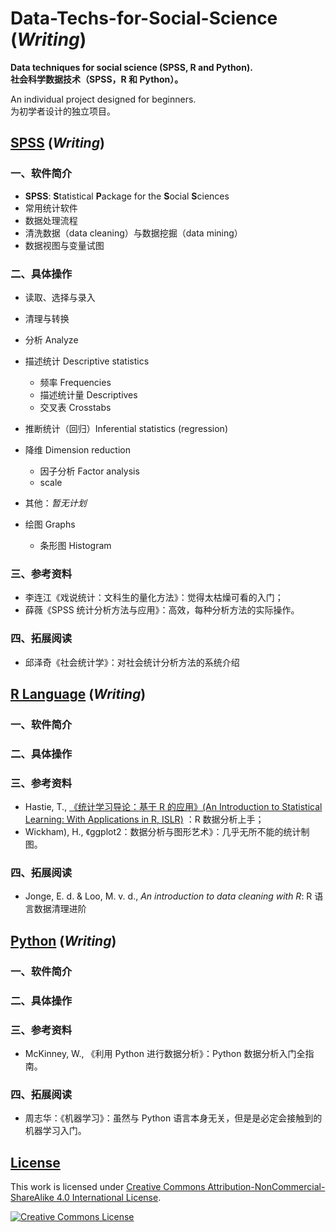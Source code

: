 # Data-Techs-for-Social-Science (_Writing_)

**Data techniques for social science (SPSS, R and Python).**  
**社会科学数据技术（SPSS，R 和 Python）。**

An individual project designed for beginners.  
为初学者设计的独立项目。

## [SPSS](https://github.com/reycn/Data-Techs-for-Social-Science/blob/master/markdwon/SPSS.md) (_Writing_)

### 一、软件简介

- **SPSS**: **S**tatistical **P**ackage for the **S**ocial **S**ciences
- 常用统计软件
- 数据处理流程
- 清洗数据（data cleaning）与数据挖掘（data mining）
- 数据视图与变量试图

### 二、具体操作

- 读取、选择与录入

- 清理与转换

- 分析 Analyze

- 描述统计 Descriptive statistics
  - 频率 Frequencies
  - 描述统计量 Descriptives
  - 交叉表 Crosstabs
- 推断统计（回归）Inferential statistics (regression)
- 降维 Dimension reduction
  - 因子分析 Factor analysis
  - scale
- 其他：_暂无计划_

- 绘图 Graphs

  - 条形图 Histogram

### 三、参考资料

- 李连江《戏说统计：文科生的量化方法》：觉得太枯燥可看的入门；
- 薛薇《SPSS 统计分析方法与应用》：高效，每种分析方法的实际操作。

### 四、拓展阅读

- 邱泽奇《社会统计学》：对社会统计分析方法的系统介绍

## [R Language](https://github.com/reycn/Data-Techs-for-Social-Science/blob/master/markdwon/R.md) (_Writing_)

### 一、软件简介

### 二、具体操作

### 三、参考资料

- Hastie, T., [《统计学习导论：基于 R 的应用》(An Introduction to Statistical Learning: With Applications in R, ISLR)](http://faculty.marshall.usc.edu/gareth-james/ISL/) ：R 数据分析上手；
- Wickham), H., 《ggplot2：数据分析与图形艺术》：几乎无所不能的统计制图。

### 四、拓展阅读

- Jonge, E. d. & Loo, M. v. d., _An introduction to data cleaning with R_: R 语言数据清理进阶

## [Python](https://github.com/reycn/Data-Techs-for-Social-Science/blob/master/markdwon/Python.md) (_Writing_)

### 一、软件简介

### 二、具体操作

### 三、参考资料

- McKinney, W., 《利用 Python 进行数据分析》：Python 数据分析入门全指南。

### 四、拓展阅读

- 周志华：《机器学习》：虽然与 Python 语言本身无关，但是是必定会接触到的机器学习入门。

## [License](https://github.com/reycn/Data-Techs-for-Social-Science/blob/master/LICENSE)

This work is licensed under <a rel="license" href="http://creativecommons.org/licenses/by-nc-sa/4.0/">Creative Commons Attribution-NonCommercial-ShareAlike 4.0 International License</a>.

<a rel="license" href="http://creativecommons.org/licenses/by-nc-sa/4.0/"><img alt="Creative Commons License" style="border-width:0" src="https://i.creativecommons.org/l/by-nc-sa/4.0/88x31.png" /></a>
